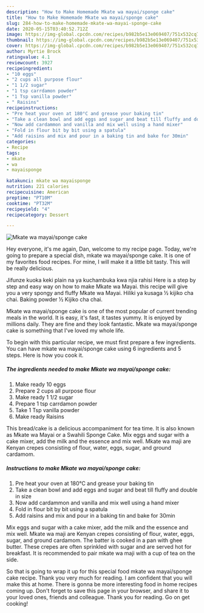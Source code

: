 ```yaml
---
description: "How to Make Homemade Mkate wa mayai/sponge cake"
title: "How to Make Homemade Mkate wa mayai/sponge cake"
slug: 284-how-to-make-homemade-mkate-wa-mayai-sponge-cake
date: 2020-05-15T03:40:52.712Z
image: https://img-global.cpcdn.com/recipes/b982b5e13e069407/751x532cq70/mkate-wa-mayaisponge-cake-recipe-main-photo.jpg
thumbnail: https://img-global.cpcdn.com/recipes/b982b5e13e069407/751x532cq70/mkate-wa-mayaisponge-cake-recipe-main-photo.jpg
cover: https://img-global.cpcdn.com/recipes/b982b5e13e069407/751x532cq70/mkate-wa-mayaisponge-cake-recipe-main-photo.jpg
author: Myrtie Brock
ratingvalue: 4.1
reviewcount: 3927
recipeingredient:
- "10 eggs"
- "2 cups all purpose flour"
- "1 1/2 sugar"
- "1 tsp carrdamon powder"
- "1 Tsp vanilla powder"
- " Raisins"
recipeinstructions:
- "Pre heat your oven at 180°C and grease your baking tin"
- "Take a clean bowl and add eggs and sugar and beat till fluffy and double in size"
- "Now add cardammon and vanilla and mix well using a hand mixer"
- "Fold in flour bit by bit using a spatula"
- "Add raisins and mix and pour in a baking tin and bake for 30min"
categories:
- Recipe
tags:
- mkate
- wa
- mayaisponge

katakunci: mkate wa mayaisponge 
nutrition: 221 calories
recipecuisine: American
preptime: "PT10M"
cooktime: "PT32M"
recipeyield: "4"
recipecategory: Dessert

---
```



![Mkate wa mayai/sponge cake](https://img-global.cpcdn.com/recipes/b982b5e13e069407/751x532cq70/mkate-wa-mayaisponge-cake-recipe-main-photo.jpg)

Hey everyone, it's me again, Dan, welcome to my recipe page. Today, we're going to prepare a special dish, mkate wa mayai/sponge cake. It is one of my favorites food recipes. For mine, I will make it a little bit tasty. This will be really delicious.

Jifunze kuoka keki plain na ya kuchambuka kwa njia rahisi Here is a step by step and easy way on how to make Mkate wa Mayai. this recipe will give you a very spongy and fluffy Mkate wa Mayai. Hiliki ya kusaga ½ kijiko cha chai. Baking powder ½ Kijiko cha chai.

Mkate wa mayai/sponge cake is one of the most popular of current trending meals in the world. It is easy, it's fast, it tastes yummy. It is enjoyed by millions daily. They are fine and they look fantastic. Mkate wa mayai/sponge cake is something that I've loved my whole life.


To begin with this particular recipe, we must first prepare a few ingredients. You can have mkate wa mayai/sponge cake using 6 ingredients and 5 steps. Here is how you cook it.

<!--inarticleads1-->

##### The ingredients needed to make Mkate wa mayai/sponge cake:

1. Make ready 10 eggs
1. Prepare 2 cups all purpose flour
1. Make ready 1 1/2 sugar
1. Prepare 1 tsp carrdamon powder
1. Take 1 Tsp vanilla powder
1. Make ready  Raisins


This bread/cake is a delicious accompaniment for tea time. It is also known as Mkate wa Mayai or a Swahili Sponge Cake. Mix eggs and sugar with a cake mixer, add the milk and the essence and mix well. Mkate wa maji are Kenyan crepes consisting of flour, water, eggs, sugar, and ground cardamom. 

<!--inarticleads2-->

##### Instructions to make Mkate wa mayai/sponge cake:

1. Pre heat your oven at 180°C and grease your baking tin
1. Take a clean bowl and add eggs and sugar and beat till fluffy and double in size
1. Now add cardammon and vanilla and mix well using a hand mixer
1. Fold in flour bit by bit using a spatula
1. Add raisins and mix and pour in a baking tin and bake for 30min


Mix eggs and sugar with a cake mixer, add the milk and the essence and mix well. Mkate wa maji are Kenyan crepes consisting of flour, water, eggs, sugar, and ground cardamom. The batter is cooked in a pan with ghee butter. These crepes are often sprinkled with sugar and are served hot for breakfast. It is recommended to pair mkate wa maji with a cup of tea on the side. 

So that is going to wrap it up for this special food mkate wa mayai/sponge cake recipe. Thank you very much for reading. I am confident that you will make this at home. There is gonna be more interesting food in home recipes coming up. Don't forget to save this page in your browser, and share it to your loved ones, friends and colleague. Thank you for reading. Go on get cooking!
